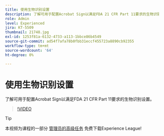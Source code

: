 ```yaml
---
title: 使用生物识别设置
description: 了解可用于配置Acrobat Sign以满足FDA 21 CFR Part 11要求的生物识别设置
role: Admin
level: Experienced
jira: KT-5509
thumbnail: 21748.jpg
exl-id: 1253f81a-6132-4733-a113-1bbce86b4549
source-git-commit: ad54f7afa78b0fbb31eccf455723a8890cb92355
workflow-type: tm+mt
source-wordcount: '64'
ht-degree: 0%

---
```


# 使用生物识别设置

了解可用于配置Acrobat Sign以满足FDA 21 CFR Part 11要求的生物识别设置。

>[!VIDEO](https://video.tv.adobe.com/v/21748?quality=12&learn=on&hidetitle=true)

>[!TIP]
>
>本视频为课程的一部分 [管理员的高级任务](https://experienceleague.adobe.com/?recommended=Sign-A-1-2020.1) 免费下载Experience League!
